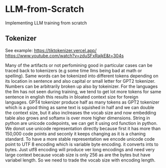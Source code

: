 # LLM-from-Scratch
Implementing LLM training from scratch


## Tokenizer

See example:
https://tiktokenizer.vercel.app/
https://www.youtube.com/watch?v=zduSFxRajkE&t=304s


Many of the artifacts or not perfomining good in particular cases can be traced back to tokenizers (e.g some time llms being bad at math or spelling). Same words can be tokenized into different tokens depending on its location in sentence and also capital or small letter for GPT2 tokenizer. Numbers can be arbitrarily broken up also by tokeinizer. For the languages the llm has not seen during training, we tend to get lot more tokens for same sentence in english this results in bloated context size for foreign languages. GPT4 tokenizer produce half as many tokens as GPT2 tokenizer which is a good thing as same text is squished in half and we can double the context size, but it also inclreases the vocab size and now embedding table also grows and softamx is over more higher dimensions. String in python are unicode codepoints, we can get it using ord function in python. We donot use unicode representation directly because first it has more than 150,000 code points and seconly it keeps changing as it is a chaning standard. To have a more stable representation we encode unicode code point to UTF 8 encoding which is variable byte encoding. it converts ints to bytes. Just utf8 encoding will produce ver long encodings and need very large context because vocab size is only 256 as are the bytes but have variabel length. So we need to trade the vocab size with encoding length.